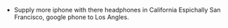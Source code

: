- Supply more iphone with there headphones in California Espichally San Francisco, google phone to Los Angles.  
